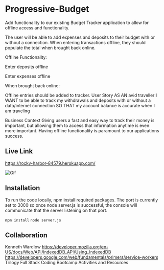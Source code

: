 # Progressive-Budget

Add functionality to our existing Budget Tracker application to allow for offline access and functionality.

The user will be able to add expenses and deposits to their budget with or without a connection. When entering transactions offline, they should populate the total when brought back online.

Offline Functionality:

Enter deposits offline

Enter expenses offline

When brought back online:

Offline entries should be added to tracker.
User Story
AS AN avid traveller I WANT to be able to track my withdrawals and deposits with or without a data/internet connection SO THAT my account balance is accurate when I am traveling

Business Context
Giving users a fast and easy way to track their money is important, but allowing them to access that information anytime is even more important. Having offline functionality is paramount to our applications success.

## Live Link

https://rocky-harbor-84579.herokuapp.com/

![Gif](assets/budget.gif)

## Installation

To run the code locally, npm install required packages.  The port is currently set to 3000 so once node server.js is successful, the console will communicate that the server listening on that port.  

```npm install```
```node server.js```

## Collaboration 
Kenneth Wardlow 
https://developer.mozilla.org/en-US/docs/Web/API/IndexedDB_API/Using_IndexedDB
https://developers.google.com/web/fundamentals/primers/service-workers
Trilogy Full Stack Coding Bootcamp Activities and Resources
